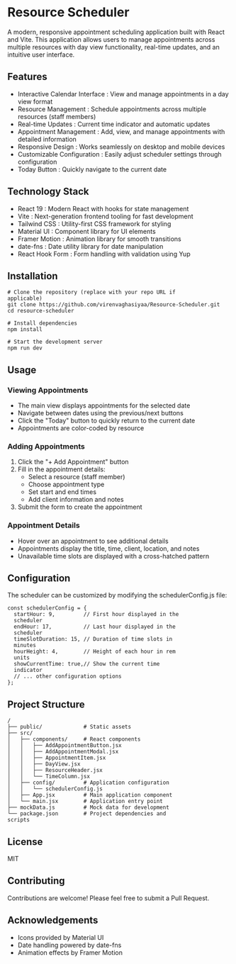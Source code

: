 # Resource Scheduler
A modern, responsive appointment scheduling application built with React and Vite. This application allows users to manage appointments across multiple resources with day view functionality, real-time updates, and an intuitive user interface.

## Features
- Interactive Calendar Interface : View and manage appointments in a day view format
- Resource Management : Schedule appointments across multiple resources (staff members)
- Real-time Updates : Current time indicator and automatic updates
- Appointment Management : Add, view, and manage appointments with detailed information
- Responsive Design : Works seamlessly on desktop and mobile devices
- Customizable Configuration : Easily adjust scheduler settings through configuration
- Today Button : Quickly navigate to the current date
## Technology Stack
- React 19 : Modern React with hooks for state management
- Vite : Next-generation frontend tooling for fast development
- Tailwind CSS : Utility-first CSS framework for styling
- Material UI : Component library for UI elements
- Framer Motion : Animation library for smooth transitions
- date-fns : Date utility library for date manipulation
- React Hook Form : Form handling with validation using Yup
## Installation
```
# Clone the repository (replace with your repo URL if 
applicable)
git clone https://github.com/virenvaghasiyaa/Resource-Scheduler.git
cd resource-scheduler

# Install dependencies
npm install

# Start the development server
npm run dev
```
## Usage
### Viewing Appointments
- The main view displays appointments for the selected date
- Navigate between dates using the previous/next buttons
- Click the "Today" button to quickly return to the current date
- Appointments are color-coded by resource
### Adding Appointments
1. Click the "+ Add Appointment" button
2. Fill in the appointment details:
   - Select a resource (staff member)
   - Choose appointment type
   - Set start and end times
   - Add client information and notes
3. Submit the form to create the appointment
### Appointment Details
- Hover over an appointment to see additional details
- Appointments display the title, time, client, location, and notes
- Unavailable time slots are displayed with a cross-hatched pattern
## Configuration
The scheduler can be customized by modifying the schedulerConfig.js file:

```
const schedulerConfig = {
  startHour: 9,         // First hour displayed in the 
  scheduler
  endHour: 17,          // Last hour displayed in the 
  scheduler
  timeSlotDuration: 15, // Duration of time slots in 
  minutes
  hourHeight: 4,        // Height of each hour in rem 
  units
  showCurrentTime: true,// Show the current time 
  indicator
  // ... other configuration options
};
```
## Project Structure
```
/
├── public/             # Static assets
├── src/
│   ├── components/     # React components
│   │   ├── AddAppointmentButton.jsx
│   │   ├── AddAppointmentModal.jsx
│   │   ├── AppointmentItem.jsx
│   │   ├── DayView.jsx
│   │   ├── ResourceHeader.jsx
│   │   └── TimeColumn.jsx
│   ├── config/         # Application configuration
│   │   └── schedulerConfig.js
│   ├── App.jsx         # Main application component
│   └── main.jsx        # Application entry point
├── mockData.js         # Mock data for development
└── package.json        # Project dependencies and 
scripts
```
## License
MIT

## Contributing
Contributions are welcome! Please feel free to submit a Pull Request.

## Acknowledgements
- Icons provided by Material UI
- Date handling powered by date-fns
- Animation effects by Framer Motion